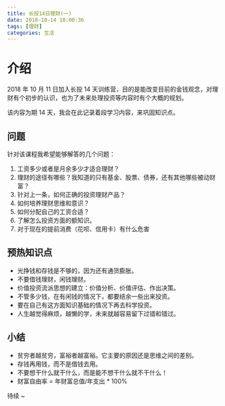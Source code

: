 ```yaml
---
title: 长投14日理财(一)
date: 2018-10-14 10:00:36
tags: [理财]
categories: 生活
---
```

# 介绍

2018 年 10 月 11 日加入长投 14 天训练营，目的是能改变目前的金钱观念，对理财有个初步的认识，也为了未来处理投资等内容时有个大概的规划。

该内容为期 14 天，我会在此记录着段学习内容，来巩固知识点。

## 问题

针对该课程我希望能够解答的几个问题：

1. 工资多少或者是月余多少才适合理财？
2. 理财的途径有哪些？我知道的只有基金、股票、债券，还有其他哪些被动财富？
3. 针对上一条，如何正确的投资理财产品？
4. 如何培养理财思维和意识？
5. 如何分配自己的工资合适？
6. 了解怎么投资方面的额知识。
7. 对于现在的提前消费（花呗、信用卡）有什么危害

## 预热知识点

* 光挣钱和存钱是不够的，因为还有通货膨胀。
* 不要借钱理财，闲钱理财。
* 价值投资流派思想的建立：价值分析、价值评估、作出决策。
* 不管多少钱，在有闲钱的情况下，都要结余一些出来投资。
* 要在自己有这方面知识基础的情况下再去科学投资。
* 人生越觉得麻烦，越懒的学，未来就越容易留下过错和错过。

## 小结

* 贫穷者越贫穷，富裕者越富裕。它主要的原因还是思维之间的差别。
* 存钱再用钱，而不是借钱去用。
* 不要想干什么就干什么，而是能不想干什么就不干什么！
* 财富自由率 = 年财富总值/年支出 * 100%

待续 ~